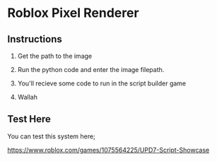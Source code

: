 # Roblox Pixel Renderer

## Instructions

1. Get the path to the image

2. Run the python code and enter the image filepath.

3. You'll recieve some code to run in the script builder game

4. Wallah

## Test Here
You can test this system here;

https://www.roblox.com/games/1075564225/UPD7-Script-Showcase
